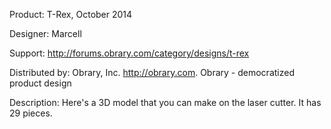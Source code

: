Product: T-Rex, October 2014

Designer: Marcell

Support:  http://forums.obrary.com/category/designs/t-rex

Distributed by:  Obrary, Inc.  http://obrary.com.  Obrary - democratized product design

Description:
Here's a 3D model that you can make on the laser cutter.  It has 29 pieces.